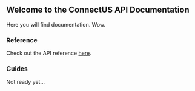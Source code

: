 ## Welcome to the ConnectUS API Documentation

Here you will find documentation. Wow.

### Reference
Check out the API reference [here](https://connectustoday.github.io/api-server/reference).

### Guides
Not ready yet...
